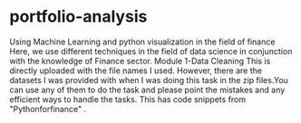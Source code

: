# portfolio-analysis
Using Machine Learning and python visualization in the field of finance
Here, we use different techniques in the field of data science in conjunction with the knowledge of Finance sector.
Module 1-Data Cleaning
This is directly uploaded with the file names I used.
However, there are the datasets I was provided with when I was doing this task in the zip files.You can use any of them to do the task and please point the mistakes and any efficient ways to handle the tasks.
This has code snippets from "Pythonforfinance" .
